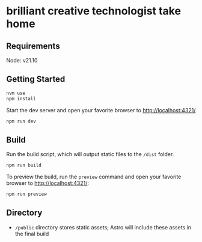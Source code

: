 # brilliant creative technologist take home

## Requirements

Node: v21.10

## Getting Started

```sh
nvm use
npm install
```

Start the dev server and open your favorite browser to [http://localhost:4321/](http://localhost:4321/)

```sh
npm run dev
```

## Build

Run the build script, which will output static files to the `/dist` folder.

```sh
npm run build
```

To preview the build, run the `preview` command and open your favorite browser to [http://localhost:4321/](http://localhost:4321/):

```sh
npm run preview
```

## Directory

- `/public` directory stores static assets; Astro will include these assets in the final build
